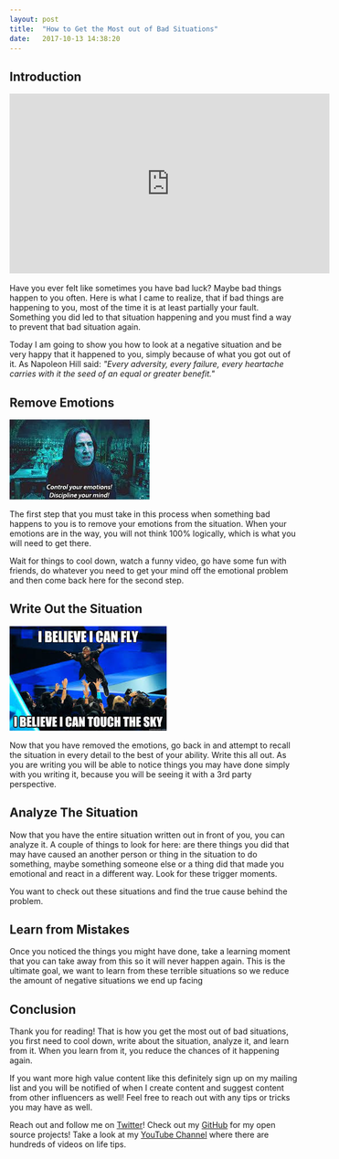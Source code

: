 ```yaml
---
layout: post
title:  "How to Get the Most out of Bad Situations"
date:   2017-10-13 14:38:20 
---
```


## Introduction 

<iframe width="560" height="315" src="https://www.youtube.com/embed/02VzI6jBjyQ" frameborder="0" allowfullscreen></iframe>

Have you ever felt like sometimes you have bad luck? Maybe bad things happen to you often.  Here is what I came to realize, that if bad things are happening to you, most of the time it is at least partially your fault.  Something you did led to that situation happening and you must find a way to prevent that bad situation again.  

Today I am going to show you how to look at a negative situation and be very happy that it happened to you, simply because of what you got out of it. As Napoleon Hill said: *"Every adversity, every failure, every heartache carries with it the seed of an equal or greater benefit."*

## Remove Emotions

![ProfessorSnape](/assets/beliefs-reality/professorSnape.jpeg)


The first step that you must take in this process when something bad happens to you is to remove your emotions from the situation.  When your emotions are in the way, you will not think 100% logically, which is what you will need to get there. 

Wait for things to cool down, watch a funny video, go have some fun with friends, do whatever you need to get your mind off the emotional problem and then come back here for the second step.

## Write Out the Situation

![Believe](/assets/beliefs-reality/believe.jpeg)

Now that you have removed the emotions, go back in and attempt to recall the situation in every detail to the best of your ability.  Write this all out.  As you are writing you will be able to notice things you may have done simply with you writing it, because you will be seeing it with a 3rd party perspective.  

## Analyze The Situation 

Now that you have the entire situation written out in front of you, you can analyze it.  A couple of things to look for here: are there things you did that may have caused an another person or thing in the situation to do something, maybe something someone else or a thing did that made you emotional and react in a different way.  Look for these trigger moments.

You want to check out these situations and find the true cause behind the problem.

## Learn from Mistakes

Once you noticed the things you might have done, take a learning moment that you can take away from this so it will never happen again.  This is the ultimate goal, we want to learn from these terrible situations so we reduce the amount of negative situations we end up facing

## Conclusion

Thank you for reading! That is how you get the most out of bad situations, you first need to cool down, write about the situation, analyze it, and learn from it.  When you learn from it, you reduce the chances of it happening again.

If you want more high value content like this definitely sign up on my mailing list and you will be notified of when I create content and suggest content from other influencers as well! Feel free to reach out with any tips or tricks you may have as well.

Reach out and follow me on [Twitter][twit]!  Check out my [GitHub][github] for my open source projects! Take a look at my [YouTube Channel][yt] where there are hundreds of videos on life tips.


[github]: https://github.com/acucciniello
[twit]: https://twitter.com/antocucciniello
[yt]: https://www.youtube.com/channel/UC8icMMql5SjCaXXMvILGIUA
